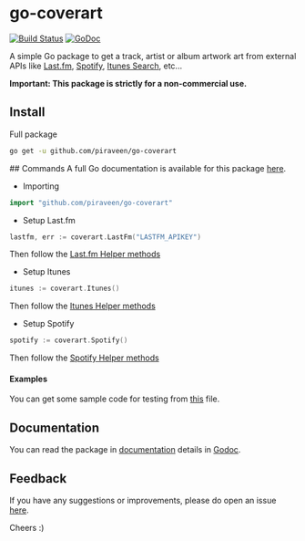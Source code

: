 # go-coverart
[![Build Status](https://travis-ci.org/piraveen/go-coverart.svg?branch=master)](https://travis-ci.org/piraveen/go-coverart)
[![GoDoc](https://godoc.org/github.com/piraveen/go-coverart?status.svg)](https://godoc.org/github.com/piraveen/go-coverart)

A simple Go package to get a track, artist or album artwork art from external APIs like
[Last.fm](http://www.last.fm), [Spotify](https://www.spotify.com),
[Itunes Search](https://affiliate.itunes.apple.com/resources/documentation/itunes-store-web-service-search-api/),
etc...

<strong>Important: This package is strictly for a non-commercial use.</strong>

## Install
Full package
```bash
go get -u github.com/piraveen/go-coverart
```

## Commands
A full Go documentation is available for this package [here](https://godoc.org/github.com/piraveen/go-coverart).

- Importing
```go
import "github.com/piraveen/go-coverart"
```

- Setup Last.fm
```go
lastfm, err := coverart.LastFm("LASTFM_APIKEY")
```
Then follow the [Last.fm Helper methods](https://github.com/piraveen/go-coverart/blob/master/README_LASTFM.md)

- Setup Itunes
```go
itunes := coverart.Itunes()
```
Then follow the [Itunes Helper methods](https://github.com/piraveen/go-coverart/blob/master/README_ITUNES.md)

- Setup Spotify
```go
spotify := coverart.Spotify()
```
Then follow the [Spotify Helper methods](https://github.com/piraveen/go-coverart/blob/master/README_SPOTIFY.md)

#### Examples
You can get some sample code for testing from [this](https://github.com/piraveen/go-coverart/blob/master/coverart_test.go) file.

## Documentation
You can read the package in [documentation](https://godoc.org/github.com/piraveen/go-coverart) details in [Godoc](godoc.org).

## Feedback
If you have any suggestions or improvements, please do open an issue [here](https://github.com/piraveen/go-coverart/issues).

Cheers :)
